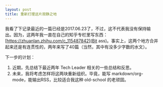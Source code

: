 ```yaml
---
layout: post
title: 重新打理这片寂静之地
---
```


我看了下记录最近的一篇已经是2017.06.23了，不过，这不代表我没有保持输出。因为，这两年我一直在自己的知乎专栏里写东西：[https://zhuanlan.zhihu.com/c_115487842](Bit ass)。事实上，这两个地方合并起来还是有连贯性的，两年来写了40篇（当然，其中有没多少字数的水文）。


下一步的计划：
1. 近期，先总结下最近两年 Tech Leader 相关的一些总结和反思。
2. 未来，我将考虑怎样将这两块重新组织。毕竟，能写 markdown/org-mode，能输出RSS，比较适合我这种 old-school 的老顽固。





